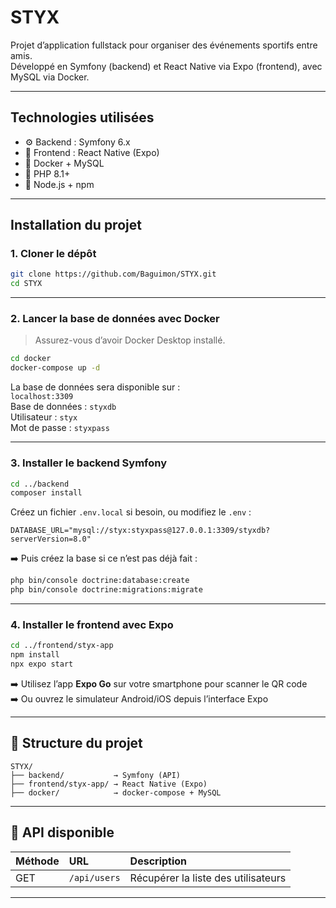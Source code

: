# STYX 

Projet d’application fullstack pour organiser des événements sportifs entre amis.  
Développé en Symfony (backend) et React Native via Expo (frontend), avec MySQL via Docker.

---

## Technologies utilisées

- ⚙️ Backend : Symfony 6.x
- 📱 Frontend : React Native (Expo)
- 🐳 Docker + MySQL
- 🐘 PHP 8.1+
- 🧠 Node.js + npm

---

## Installation du projet

### 1. Cloner le dépôt

```bash
git clone https://github.com/Baguimon/STYX.git
cd STYX
```

---

### 2. Lancer la base de données avec Docker

> Assurez-vous d’avoir Docker Desktop installé.

```bash
cd docker
docker-compose up -d
```

La base de données sera disponible sur :  
`localhost:3309`  
Base de données : `styxdb`  
Utilisateur : `styx`  
Mot de passe : `styxpass`

---

### 3. Installer le backend Symfony

```bash
cd ../backend
composer install
```

Créez un fichier `.env.local` si besoin, ou modifiez le `.env` :

```dotenv
DATABASE_URL="mysql://styx:styxpass@127.0.0.1:3309/styxdb?serverVersion=8.0"
```

➡️ Puis créez la base si ce n’est pas déjà fait :

```bash
php bin/console doctrine:database:create
php bin/console doctrine:migrations:migrate
```

---

### 4. Installer le frontend avec Expo

```bash
cd ../frontend/styx-app
npm install
npx expo start
```

➡️ Utilisez l’app **Expo Go** sur votre smartphone pour scanner le QR code  
➡️ Ou ouvrez le simulateur Android/iOS depuis l’interface Expo

---

## 📁 Structure du projet

```
STYX/
├── backend/           → Symfony (API)
├── frontend/styx-app/ → React Native (Expo)
├── docker/            → docker-compose + MySQL
```

---

## 🚀 API disponible

| Méthode | URL              | Description                        |
|:--------|:-----------------|:-----------------------------------|
| GET     | `/api/users`      | Récupérer la liste des utilisateurs |

---
